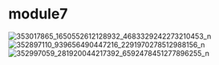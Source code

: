 # module7

![353017865_1650552612128932_4683329242273210453_n](https://github.com/Nahin-CDR/Ostad-Flutter-Course/assets/45636041/c002670d-6351-46b3-a841-d14b400fb3bb)
![352897110_939656490447216_2291970278512988156_n](https://github.com/Nahin-CDR/Ostad-Flutter-Course/assets/45636041/53879153-0382-4afa-af67-393cdd271097)
![352997059_281920044217392_6592478451277896255_n](https://github.com/Nahin-CDR/Ostad-Flutter-Course/assets/45636041/2fe60035-52d1-4852-8bb7-59a3e0dae7d4)
